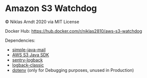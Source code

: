 # Amazon S3 Watchdog

&copy; Niklas Arndt 2020 via MIT License

Docker Hub: https://hub.docker.com/r/niklas2810/aws-s3-watchdog

Dependencies:

- [simple-java-mail](https://github.com/bbottema/simple-java-mail)
- [AWS S3 Java SDK](https://github.com/aws/aws-sdk-java)
- [sentry-logback](https://github.com/getsentry/sentry-java)
- [logback-classic](http://logback.qos.ch)
- [dotenv](https://github.com/cdimascio/dotenv-java) 
(only for Debugging purposes, unused in Production)